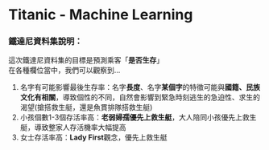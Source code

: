# Titanic - Machine Learning

### 鐵達尼資料集說明：<br>
這次鐵達尼資料集的目標是預測乘客「**是否生存**」<br>
在各種欄位當中，我們可以觀察到...<br>
1. 名字有可能影響最後生存率：名字**長度**、名字**某個字**的特徵可能與**國籍、民族文化有相關**，導致個性的不同，自然會影響到緊急時刻逃生的急迫性、求生的渴望(搶搭救生艇，還是魚貫排隊搭救生艇)
2. 小孩個數1-3個存活率高：**老弱婦孺優先上救生艇**，大人陪同小孩優先上救生艇，導致整家人存活機率大幅提高
3. 女士存活率高：**Lady First**觀念，優先上救生艇
